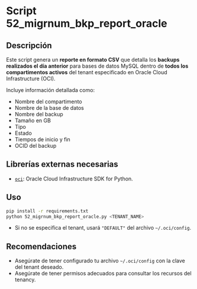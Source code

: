 # Script 52_migrnum_bkp_report_oracle

## Descripción

Este script genera un **reporte en formato CSV** que detalla los **backups realizados el día anterior** para bases de datos MySQL dentro de **todos los compartimentos activos** del tenant especificado en Oracle Cloud Infrastructure (OCI).

Incluye información detallada como:

* Nombre del compartimento
* Nombre de la base de datos
* Nombre del backup
* Tamaño en GB
* Tipo
* Estado
* Tiempos de inicio y fin
* OCID del backup

## Librerías externas necesarias

* [`oci`](https://pypi.org/project/oci/): Oracle Cloud Infrastructure SDK for Python.

## Uso
```bash
pip install -r requirements.txt
python 52_migrnum_bkp_report_oracle.py <TENANT_NAME>
```

* Si no se especifica el tenant, usará `"DEFAULT"` del archivo `~/.oci/config`.

## Recomendaciones

* Asegúrate de tener configurado tu archivo `~/.oci/config` con la clave del tenant deseado.
* Asegúrate de tener permisos adecuados para consultar los recursos del tenancy.
